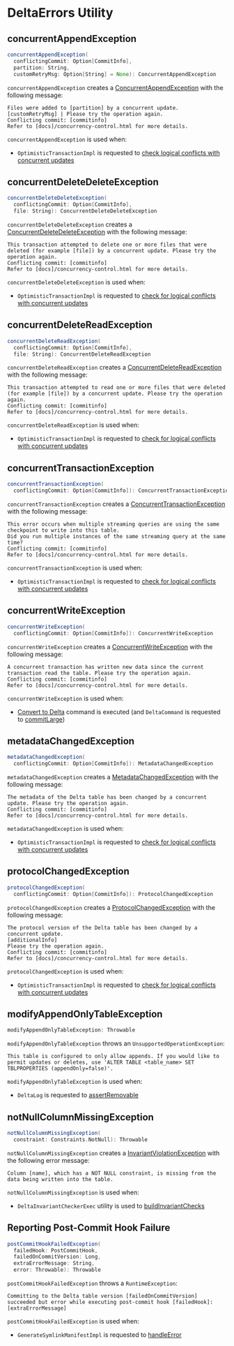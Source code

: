 # DeltaErrors Utility

## <span id="concurrentAppendException"> concurrentAppendException

```scala
concurrentAppendException(
  conflictingCommit: Option[CommitInfo],
  partition: String,
  customRetryMsg: Option[String] = None): ConcurrentAppendException
```

`concurrentAppendException` creates a [ConcurrentAppendException](exceptions/ConcurrentAppendException.md) with the following message:

```text
Files were added to [partition] by a concurrent update. [customRetryMsg] | Please try the operation again.
Conflicting commit: [commitinfo]
Refer to [docs]/concurrency-control.html for more details.
```

`concurrentAppendException` is used when:

* `OptimisticTransactionImpl` is requested to [check logical conflicts with concurrent updates](OptimisticTransactionImpl.md#checkForConflicts)

## <span id="concurrentDeleteDeleteException"> concurrentDeleteDeleteException

```scala
concurrentDeleteDeleteException(
  conflictingCommit: Option[CommitInfo],
  file: String): ConcurrentDeleteDeleteException
```

`concurrentDeleteDeleteException` creates a [ConcurrentDeleteDeleteException](exceptions/ConcurrentDeleteDeleteException.md) with the following message:

```text
This transaction attempted to delete one or more files that were deleted (for example [file]) by a concurrent update. Please try the operation again.
Conflicting commit: [commitinfo]
Refer to [docs]/concurrency-control.html for more details.
```

`concurrentDeleteDeleteException` is used when:

* `OptimisticTransactionImpl` is requested to [check for logical conflicts with concurrent updates](OptimisticTransactionImpl.md#checkForConflicts)

## <span id="concurrentDeleteReadException"> concurrentDeleteReadException

```scala
concurrentDeleteReadException(
  conflictingCommit: Option[CommitInfo],
  file: String): ConcurrentDeleteReadException
```

`concurrentDeleteReadException` creates a [ConcurrentDeleteReadException](exceptions/ConcurrentDeleteReadException.md) with the following message:

```text
This transaction attempted to read one or more files that were deleted (for example [file]) by a concurrent update. Please try the operation again.
Conflicting commit: [commitinfo]
Refer to [docs]/concurrency-control.html for more details.
```

`concurrentDeleteReadException` is used when:

* `OptimisticTransactionImpl` is requested to [check for logical conflicts with concurrent updates](OptimisticTransactionImpl.md#checkForConflicts)

## <span id="concurrentTransactionException"> concurrentTransactionException

```scala
concurrentTransactionException(
  conflictingCommit: Option[CommitInfo]): ConcurrentTransactionException
```

`concurrentTransactionException` creates a [ConcurrentTransactionException](exceptions/ConcurrentTransactionException.md) with the following message:

```text
This error occurs when multiple streaming queries are using the same checkpoint to write into this table.
Did you run multiple instances of the same streaming query at the same time?
Conflicting commit: [commitinfo]
Refer to [docs]/concurrency-control.html for more details.
```

`concurrentTransactionException` is used when:

* `OptimisticTransactionImpl` is requested to [check for logical conflicts with concurrent updates](OptimisticTransactionImpl.md#checkForConflicts)

## <span id="concurrentWriteException"> concurrentWriteException

```scala
concurrentWriteException(
  conflictingCommit: Option[CommitInfo]): ConcurrentWriteException
```

`concurrentWriteException` creates a [ConcurrentWriteException](exceptions/ConcurrentWriteException.md) with the following message:

```text
A concurrent transaction has written new data since the current transaction read the table. Please try the operation again.
Conflicting commit: [commitinfo]
Refer to [docs]/concurrency-control.html for more details.
```

`concurrentWriteException` is used when:

* [Convert to Delta](commands/convert/index.md) command is executed (and `DeltaCommand` is requested to [commitLarge](commands/DeltaCommand.md#commitLarge))

## <span id="metadataChangedException"> metadataChangedException

```scala
metadataChangedException(
  conflictingCommit: Option[CommitInfo]): MetadataChangedException
```

`metadataChangedException` creates a [MetadataChangedException](exceptions/MetadataChangedException.md) with the following message:

```text
The metadata of the Delta table has been changed by a concurrent update. Please try the operation again.
Conflicting commit: [commitinfo]
Refer to [docs]/concurrency-control.html for more details.
```

`metadataChangedException` is used when:

* `OptimisticTransactionImpl` is requested to [check for logical conflicts with concurrent updates](OptimisticTransactionImpl.md#checkForConflicts)

## <span id="protocolChangedException"> protocolChangedException

```scala
protocolChangedException(
  conflictingCommit: Option[CommitInfo]): ProtocolChangedException
```

`protocolChangedException` creates a [ProtocolChangedException](exceptions/ProtocolChangedException.md) with the following message:

```text
The protocol version of the Delta table has been changed by a concurrent update.
[additionalInfo]
Please try the operation again.
Conflicting commit: [commitinfo]
Refer to [docs]/concurrency-control.html for more details.
```

`protocolChangedException` is used when:

* `OptimisticTransactionImpl` is requested to [check for logical conflicts with concurrent updates](OptimisticTransactionImpl.md#checkForConflicts)

## <span id="modifyAppendOnlyTableException"> modifyAppendOnlyTableException

```scala
modifyAppendOnlyTableException: Throwable
```

`modifyAppendOnlyTableException` throws an `UnsupportedOperationException`:

```text
This table is configured to only allow appends. If you would like to permit updates or deletes, use 'ALTER TABLE <table_name> SET TBLPROPERTIES (appendOnly=false)'.
```

`modifyAppendOnlyTableException` is used when:

* `DeltaLog` is requested to [assertRemovable](DeltaLog.md#assertRemovable)

## <span id="notNullColumnMissingException"> notNullColumnMissingException

```scala
notNullColumnMissingException(
  constraint: Constraints.NotNull): Throwable
```

`notNullColumnMissingException` creates a [InvariantViolationException](constraints/InvariantViolationException.md) with the following error message:

```text
Column [name], which has a NOT NULL constraint, is missing from the data being written into the table.
```

`notNullColumnMissingException` is used when:

* `DeltaInvariantCheckerExec` utility is used to [buildInvariantChecks](constraints/DeltaInvariantCheckerExec.md#buildInvariantChecks)

## <span id="postCommitHookFailedException"> Reporting Post-Commit Hook Failure

```scala
postCommitHookFailedException(
  failedHook: PostCommitHook,
  failedOnCommitVersion: Long,
  extraErrorMessage: String,
  error: Throwable): Throwable
```

`postCommitHookFailedException` throws a `RuntimeException`:

```text
Committing to the Delta table version [failedOnCommitVersion] succeeded but error while executing post-commit hook [failedHook]: [extraErrorMessage]
```

`postCommitHookFailedException` is used when:

* `GenerateSymlinkManifestImpl` is requested to [handleError](GenerateSymlinkManifest.md#handleError)

